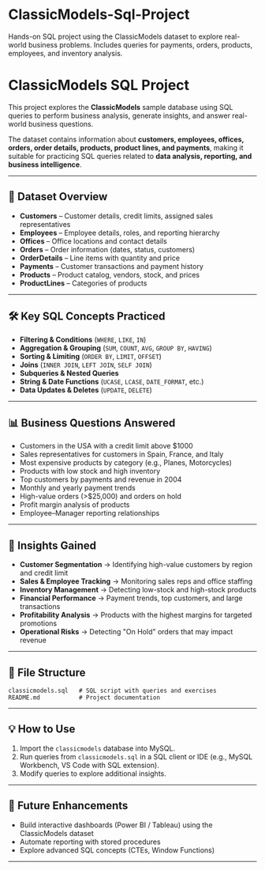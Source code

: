 # ClassicModels-Sql-Project
Hands-on SQL project using the ClassicModels dataset to explore real-world business problems. Includes queries for payments, orders, products, employees, and inventory analysis.
# ClassicModels SQL Project

This project explores the **ClassicModels** sample database using SQL queries to perform business analysis, generate insights, and answer real-world business questions.

The dataset contains information about **customers, employees, offices, orders, order details, products, product lines, and payments**, making it suitable for practicing SQL queries related to **data analysis, reporting, and business intelligence**.

---

## 📂 Dataset Overview

* **Customers** – Customer details, credit limits, assigned sales representatives
* **Employees** – Employee details, roles, and reporting hierarchy
* **Offices** – Office locations and contact details
* **Orders** – Order information (dates, status, customers)
* **OrderDetails** – Line items with quantity and price
* **Payments** – Customer transactions and payment history
* **Products** – Product catalog, vendors, stock, and prices
* **ProductLines** – Categories of products

---

## 🛠️ Key SQL Concepts Practiced

* **Filtering & Conditions** (`WHERE`, `LIKE`, `IN`)
* **Aggregation & Grouping** (`SUM`, `COUNT`, `AVG`, `GROUP BY`, `HAVING`)
* **Sorting & Limiting** (`ORDER BY`, `LIMIT`, `OFFSET`)
* **Joins** (`INNER JOIN`, `LEFT JOIN`, `SELF JOIN`)
* **Subqueries & Nested Queries**
* **String & Date Functions** (`UCASE`, `LCASE`, `DATE_FORMAT`, etc.)
* **Data Updates & Deletes** (`UPDATE`, `DELETE`)

---

## 📊 Business Questions Answered

* Customers in the USA with a credit limit above $1000
* Sales representatives for customers in Spain, France, and Italy
* Most expensive products by category (e.g., Planes, Motorcycles)
* Products with low stock and high inventory
* Top customers by payments and revenue in 2004
* Monthly and yearly payment trends
* High-value orders (>$25,000) and orders on hold
* Profit margin analysis of products
* Employee–Manager reporting relationships

---

## 🚀 Insights Gained

* **Customer Segmentation** → Identifying high-value customers by region and credit limit
* **Sales & Employee Tracking** → Monitoring sales reps and office staffing
* **Inventory Management** → Detecting low-stock and high-stock products
* **Financial Performance** → Payment trends, top customers, and large transactions
* **Profitability Analysis** → Products with the highest margins for targeted promotions
* **Operational Risks** → Detecting "On Hold" orders that may impact revenue

---

## 📁 File Structure

```
classicmodels.sql   # SQL script with queries and exercises
README.md           # Project documentation
```

---

## 💡 How to Use

1. Import the `classicmodels` database into MySQL.
2. Run queries from `classicmodels.sql` in a SQL client or IDE (e.g., MySQL Workbench, VS Code with SQL extension).
3. Modify queries to explore additional insights.

---

## 📌 Future Enhancements

* Build interactive dashboards (Power BI / Tableau) using the ClassicModels dataset
* Automate reporting with stored procedures
* Explore advanced SQL concepts (CTEs, Window Functions)

---

